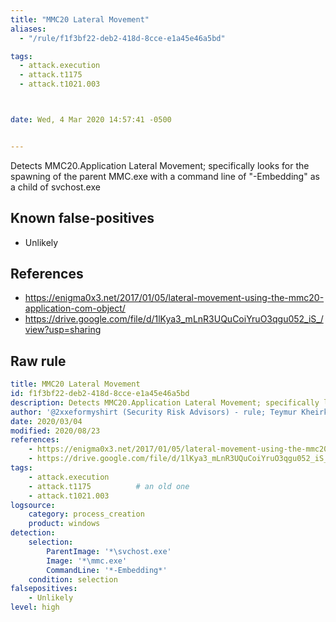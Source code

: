 ```yaml
---
title: "MMC20 Lateral Movement"
aliases:
  - "/rule/f1f3bf22-deb2-418d-8cce-e1a45e46a5bd"

tags:
  - attack.execution
  - attack.t1175
  - attack.t1021.003



date: Wed, 4 Mar 2020 14:57:41 -0500


---
```


Detects MMC20.Application Lateral Movement; specifically looks for the spawning of the parent MMC.exe with a command line of "-Embedding" as a child of svchost.exe

<!--more-->


## Known false-positives

* Unlikely



## References

* https://enigma0x3.net/2017/01/05/lateral-movement-using-the-mmc20-application-com-object/
* https://drive.google.com/file/d/1lKya3_mLnR3UQuCoiYruO3qgu052_iS_/view?usp=sharing


## Raw rule
```yaml
title: MMC20 Lateral Movement
id: f1f3bf22-deb2-418d-8cce-e1a45e46a5bd
description: Detects MMC20.Application Lateral Movement; specifically looks for the spawning of the parent MMC.exe with a command line of "-Embedding" as a child of svchost.exe
author: '@2xxeformyshirt (Security Risk Advisors) - rule; Teymur Kheirkhabarov (idea)'
date: 2020/03/04
modified: 2020/08/23
references:
    - https://enigma0x3.net/2017/01/05/lateral-movement-using-the-mmc20-application-com-object/
    - https://drive.google.com/file/d/1lKya3_mLnR3UQuCoiYruO3qgu052_iS_/view?usp=sharing
tags:
    - attack.execution
    - attack.t1175          # an old one
    - attack.t1021.003
logsource:
    category: process_creation
    product: windows
detection:
    selection:
        ParentImage: '*\svchost.exe'
        Image: '*\mmc.exe'
        CommandLine: '*-Embedding*'
    condition: selection
falsepositives:
    - Unlikely
level: high

```

